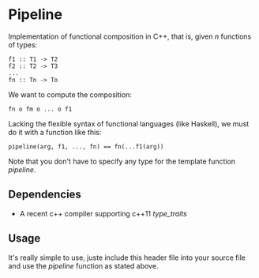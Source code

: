 Pipeline
========

Implementation of functional composition in C++, that is, given *n* functions of types:

```
f1 :: T1 -> T2
f2 :: T2 -> T3
...
fn :: Tn -> To
```

We want to compute the composition:

```
fn o fm o ... o f1
```

Lacking the flexible syntax of functional languages (like Haskell), we must do it with a function like this:

```
pipeline(arg, f1, ..., fn) == fn(...f1(arg))
```

Note that you don't have to specify any type for the template function *pipeline*.

Dependencies
------------

* A recent c++ compiler supporting c++11 *type_traits*


Usage
-----

It's really simple to use, juste include this header file into your
source file and use the *pipeline* function as stated above.
